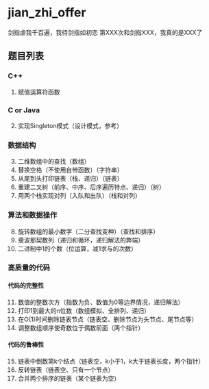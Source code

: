 # jian_zhi_offer
剑指虐我千百遍，我待剑指如初恋
第XXX次和剑指XXX，我真的是XXX了
## 题目列表
### C++
1. 赋值运算符函数
### C or Java
2. 实现Singleton模式（设计模式，参考）
### 数据结构
3. 二维数组中的查找（数组）
4. 替换空格（不使用自带函数）（字符串）
5. 从尾到头打印链表（栈、递归）（链表）
6. 重建二叉树（前序、中序、后序遍历特点、递归）（树）
7. 用两个栈实现对列（入队和出队）（栈和对列）
### 算法和数据操作
8. 旋转数组的最小数字（二分查找变种）（查找和排序）
9. 斐波那契数列（递归和循环，递归解法的弊端）
10. 二进制中1的个数（位运算，减1求与的次数）
### 高质量的代码
#### 代码的完整性
11. 数值的整数次方（指数为负、数值为0等边界情况，递归解法）
12. 打印1到最大的n位数（数组模拟、全排列、递归）
13. 在O(1)时间删除链表节点（链表空、删除节点为头节点、尾节点等）
14. 调整数组顺序使奇数位于偶数前面（两个指针）
#### 代码的鲁棒性
15. 链表中倒数第k个结点（链表空，k小于1，k大于链表长度，两个指针）
16. 反转链表（链表空、只有一个节点）
17. 合并两个排序的链表（某个链表为空）